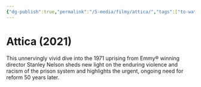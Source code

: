 ```yaml
---
{"dg-publish":true,"permalink":"/5-media/filmy/attica/","tags":["to-watch","фильм","#Documentary","#History"]}
---
```


# Attica (2021)
 
This unnervingly vivid dive into the 1971 uprising from Emmy® winning director Stanley Nelson sheds new light on the enduring violence and racism of the prison system and highlights the urgent, ongoing need for reform 50 years later.

